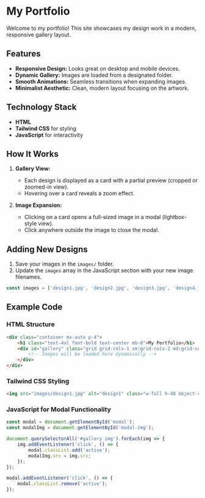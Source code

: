 # My Portfolio

Welcome to my portfolio! This site showcases my design work in a modern, responsive gallery layout.

## Features

- **Responsive Design:** Looks great on desktop and mobile devices.
- **Dynamic Gallery:** Images are loaded from a designated folder.
- **Smooth Animations:** Seamless transitions when expanding images.
- **Minimalist Aesthetic:** Clean, modern layout focusing on the artwork.

## Technology Stack

- **HTML**
- **Tailwind CSS** for styling
- **JavaScript** for interactivity

## How It Works

1. **Gallery View:**
   - Each design is displayed as a card with a partial preview (cropped or zoomed-in view).
   - Hovering over a card reveals a zoom effect.

2. **Image Expansion:**
   - Clicking on a card opens a full-sized image in a modal (lightbox-style view).
   - Click anywhere outside the image to close the modal.

## Adding New Designs

1. Save your images in the `images/` folder.
2. Update the `images` array in the JavaScript section with your new image filenames.

```javascript
const images = ['design1.jpg', 'design2.jpg', 'design3.jpg', 'design4.jpg'];
```

## Example Code

### HTML Structure

```html
<div class="container mx-auto p-4">
    <h1 class="text-4xl font-bold text-center mb-8">My Portfolio</h1>
    <div id="gallery" class="grid grid-cols-1 sm:grid-cols-2 md:grid-cols-3 lg:grid-cols-4 gap-4">
        <!-- Images will be loaded here dynamically -->
    </div>
</div>
```

### Tailwind CSS Styling

```html
<img src="images/design1.jpg" alt="design1" class="w-full h-48 object-cover transform hover:scale-110 transition duration-300">
```

### JavaScript for Modal Functionality

```javascript
const modal = document.getElementById('modal');
const modalImg = document.getElementById('modal-img');

document.querySelectorAll('#gallery img').forEach(img => {
    img.addEventListener('click', () => {
        modal.classList.add('active');
        modalImg.src = img.src;
    });
});

modal.addEventListener('click', () => {
    modal.classList.remove('active');
});
```
